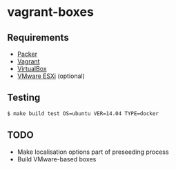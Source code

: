 vagrant-boxes
=============

Requirements
------------

 * [Packer](https://www.packer.io/)
 * [Vagrant](https://www.vagrantup.com/)
 * [VirtualBox](https://www.virtualbox.org/)
 * [VMware ESXi](http://www.vmware.com/uk/products/esxi-and-esx/overview) (optional)

Testing
-------

```bash
$ make build test OS=ubuntu VER=14.04 TYPE=docker
```

TODO
----

 * Make localisation options part of preseeding process
 * Build VMware-based boxes
